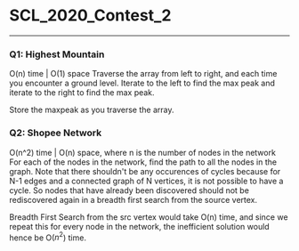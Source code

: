 # SCL_2020_Contest_2
---
### Q1: Highest Mountain
O(n) time | O(1) space
Traverse the array from left to right, and each time you encounter a ground level. Iterate to the left to find the max peak and 
iterate to the right to find the max peak.

Store the maxpeak as you traverse the array.


### Q2: Shopee Network
O(n^2) time | O(n) space, where n is the number of nodes in the network
For each of the nodes in the network, find the path to all the nodes in the graph. 
Note that there shouldn't be any occurences of cycles because for N-1 edges and a connected graph of N vertices, it is not possible 
to have a cycle. So nodes that have already been discovered should not be rediscovered again in a breadth first search from the 
source vertex. 

Breadth First Search from the src vertex would take O(n) time, and since we repeat this for every node in the network, the inefficient
solution would hence be O($n^2$) time.
